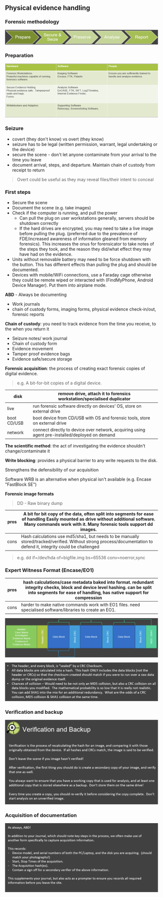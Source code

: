 ## Physical evidence handling

### Forensic methodology 

![](./img/week01/image0.png)

 

### Preparation

![](./img/week01/image1.png)



### Seizure

- covert (they don't know) vs overt (they know) 
- seizure has to be legal (written permission, warrant, legal undertaking or the device) 
- secure the scene - don't let anyone contaminate from your arrival to the time you leave 
- document arrival, steps, and departure. Maintain chain of custody from receipt to return 

> Overt could be useful as they may reveal files/their intent to conceal 

 

### First steps 

- Secure the scene 
- Document the scene (e.g. take images) 
- Check if the computer is running, and pull the power 
  - Can pull the plug on user workstations generally, servers should be shutdown correctly 
  - If the hard drives are encrypted, you may need to take a live image before pulling the plug. (preferred due to the prevalence of FDE/increased  awareness of information gleaned from memory forensics). This increases  the onus for forensicator to take notes of the steps they took, and the  reason they did/what effect they may have had on the evidence. 
- Units without removable battery may need to be force shutdown with the  button. This has different effects than pulling the plug and should be  documented. 
- Devices with mobile/WiFi connections, use a Faraday cage otherwise they could  be remote wiped or interacted with (FindMyPhone, Android Device  Manager). Put them into airplane mode. 

 

**ABD** - Always be documenting 

* Work journals 
* chain of custody forms, imaging forms, physical evidence check-in/out, forensic reports 

 

**Chain of custody**: you need to track evidence from the time you receive, to the when you return it 

* Seizure notes/ work journal 
* Chain of custody form 
* Evidence movement 
* Tamper proof evidence bags 
* Evidence safe/secure storage 

 

**Forensic acquisition**: the process of creating exact forensic copies of digital evidence. 

> e.g. A bit-for-bit copies of a digital device. 

| disk        | remove drive, attach it to forensics workstation/specialised duplicator |
| ----------- | ------------------------------------------------------------ |
| live        | run forensic software directly on devices' OS, store on external drive |
| boot CD/USB | boot device from CD/USB with OS and forensic tools, store on external drive |
| network     | connect directly to device over network, acquiring using agent pre-installed/deployed on demand |

 

**The scientific method**: the act of investigating the evidence shouldn't change/contaminate it 

 

**Write blocking**: provides a physical barrier to any write requests to the disk. 

Strengthens the defensibility of our acquisition 

Software WRB is an alternative when physical isn't available (e.g. Encase "FastBlock SE") 

 

**Forensic image formats** 

> DD - Raw binary dump 

| pros | A bit for bit copy of the data, often split into segments for ease of handling Easily mounted as drive without additional software. Many commands work with it. Many forensic tools support dd images. |
| ---- | ------------------------------------------------------------ |
| cons | Hash calculations use md5/sha1, but needs to be manually stored/tracked/verified. Without strong process/documentation to defend it, integrity could be challenged |

> e.g. dd if=/dev/hda of=bigfile.img bs=65536 conv=noerror,sync 

 

### Expert Witness Format (Encase/EO1) 

| pros | hash calculations/case metadata baked into format. redundant integrity checks, block and device level hashing. can be split into segments for ease of handling, has native support for compression |
| ---- | ------------------------------------------------------------ |
| cons | harder to make native commands work with EO1 files. need specialised software/libraries to create an EO1. |

 

![](./img/week01/image2.png) 

![](./img/week01/image3.png)

 

### Verification and backup 

![](./img/week01/image4.png)

 

### Acquisition of documentation 

![](./img/week01/image5.png)

